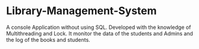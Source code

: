 # Library-Management-System
A console Application without using SQL. Developed with the knowledge of Multithreading and Lock. It monitor the data of the students and Admins and the log of the books and students.
